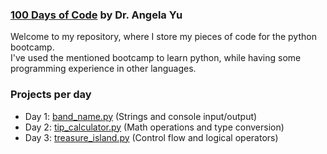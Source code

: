 ### [100 Days of Code](https://www.udemy.com/course/100-days-of-code/) by Dr. Angela Yu

Welcome to my repository, where I store my pieces of code for the python bootcamp.\
I've used the mentioned bootcamp to learn python, while having some programming experience in other languages.

### Projects per day
* Day 1: [band_name.py](https://github.com/simonearman/python-bootcamp/blob/main/projects/band_name.py) (Strings and console input/output)
* Day 2: [tip_calculator.py](https://github.com/simonearman/python-bootcamp/blob/main/projects/tip_calculator.py) (Math operations and type conversion)
* Day 3: [treasure_island.py](https://github.com/simonearman/python-bootcamp/blob/main/projects/treasure_island.py) (Control flow and logical operators)